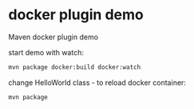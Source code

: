 # docker plugin demo

Maven docker plugin demo

start demo with watch:
```bash
mvn package docker:build docker:watch
```

change HelloWorld class - to reload docker container:

```bash
mvn package
```